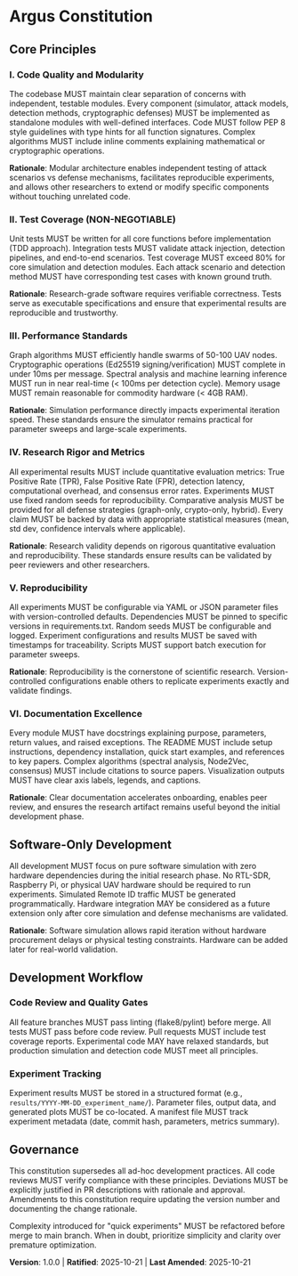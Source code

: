 <!--
Sync Impact Report:
- Version change: Initial → 1.0.0
- Initial constitution creation for UAV Remote ID Spoofing research project
- Principles established: Code Quality, Test Coverage, Performance Standards, Research Rigor, Reproducibility, Documentation Excellence
- Templates: ✅ All templates aligned with constitution principles
- Follow-up: None - all principles concrete
-->

# Argus Constitution

## Core Principles

### I. Code Quality and Modularity

The codebase MUST maintain clear separation of concerns with independent, testable modules. Every component (simulator, attack models, detection methods, cryptographic defenses) MUST be implemented as standalone modules with well-defined interfaces. Code MUST follow PEP 8 style guidelines with type hints for all function signatures. Complex algorithms MUST include inline comments explaining mathematical or cryptographic operations.

**Rationale**: Modular architecture enables independent testing of attack scenarios vs defense mechanisms, facilitates reproducible experiments, and allows other researchers to extend or modify specific components without touching unrelated code.

### II. Test Coverage (NON-NEGOTIABLE)

Unit tests MUST be written for all core functions before implementation (TDD approach). Integration tests MUST validate attack injection, detection pipelines, and end-to-end scenarios. Test coverage MUST exceed 80% for core simulation and detection modules. Each attack scenario and detection method MUST have corresponding test cases with known ground truth.

**Rationale**: Research-grade software requires verifiable correctness. Tests serve as executable specifications and ensure that experimental results are reproducible and trustworthy.

### III. Performance Standards

Graph algorithms MUST efficiently handle swarms of 50-100 UAV nodes. Cryptographic operations (Ed25519 signing/verification) MUST complete in under 10ms per message. Spectral analysis and machine learning inference MUST run in near real-time (< 100ms per detection cycle). Memory usage MUST remain reasonable for commodity hardware (< 4GB RAM).

**Rationale**: Simulation performance directly impacts experimental iteration speed. These standards ensure the simulator remains practical for parameter sweeps and large-scale experiments.

### IV. Research Rigor and Metrics

All experimental results MUST include quantitative evaluation metrics: True Positive Rate (TPR), False Positive Rate (FPR), detection latency, computational overhead, and consensus error rates. Experiments MUST use fixed random seeds for reproducibility. Comparative analysis MUST be provided for all defense strategies (graph-only, crypto-only, hybrid). Every claim MUST be backed by data with appropriate statistical measures (mean, std dev, confidence intervals where applicable).

**Rationale**: Research validity depends on rigorous quantitative evaluation and reproducibility. These standards ensure results can be validated by peer reviewers and other researchers.

### V. Reproducibility

All experiments MUST be configurable via YAML or JSON parameter files with version-controlled defaults. Dependencies MUST be pinned to specific versions in requirements.txt. Random seeds MUST be configurable and logged. Experiment configurations and results MUST be saved with timestamps for traceability. Scripts MUST support batch execution for parameter sweeps.

**Rationale**: Reproducibility is the cornerstone of scientific research. Version-controlled configurations enable others to replicate experiments exactly and validate findings.

### VI. Documentation Excellence

Every module MUST have docstrings explaining purpose, parameters, return values, and raised exceptions. The README MUST include setup instructions, dependency installation, quick start examples, and references to key papers. Complex algorithms (spectral analysis, Node2Vec, consensus) MUST include citations to source papers. Visualization outputs MUST have clear axis labels, legends, and captions.

**Rationale**: Clear documentation accelerates onboarding, enables peer review, and ensures the research artifact remains useful beyond the initial development phase.

## Software-Only Development

All development MUST focus on pure software simulation with zero hardware dependencies during the initial research phase. No RTL-SDR, Raspberry Pi, or physical UAV hardware should be required to run experiments. Simulated Remote ID traffic MUST be generated programmatically. Hardware integration MAY be considered as a future extension only after core simulation and defense mechanisms are validated.

**Rationale**: Software simulation allows rapid iteration without hardware procurement delays or physical testing constraints. Hardware can be added later for real-world validation.

## Development Workflow

### Code Review and Quality Gates

All feature branches MUST pass linting (flake8/pylint) before merge. All tests MUST pass before code review. Pull requests MUST include test coverage reports. Experimental code MAY have relaxed standards, but production simulation and detection code MUST meet all principles.

### Experiment Tracking

Experiment results MUST be stored in a structured format (e.g., `results/YYYY-MM-DD_experiment_name/`). Parameter files, output data, and generated plots MUST be co-located. A manifest file MUST track experiment metadata (date, commit hash, parameters, metrics summary).

## Governance

This constitution supersedes all ad-hoc development practices. All code reviews MUST verify compliance with these principles. Deviations MUST be explicitly justified in PR descriptions with rationale and approval. Amendments to this constitution require updating the version number and documenting the change rationale.

Complexity introduced for "quick experiments" MUST be refactored before merge to main branch. When in doubt, prioritize simplicity and clarity over premature optimization.

**Version**: 1.0.0 | **Ratified**: 2025-10-21 | **Last Amended**: 2025-10-21
